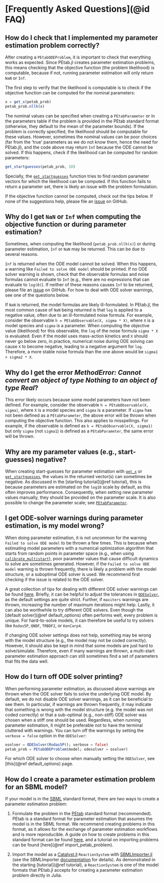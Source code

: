 # [Frequently Asked Questions](@id FAQ)

## How do I check that I implemented my parameter estimation problem correctly?

After creating a `PEtabODEProblem`, it is important to check that everything works as expected. Since PEtab.jl creates parameter estimation problems, this means checking that the objective function (the problem likelihood) is computable, because if not, running parameter estimation will only return `NaN` or `Inf`.

The first step to verify that the likelihood is computable is to check if the objective function can be computed for the nominal parameters:

```julia
x = get_x(petab_prob)
petab_prob.nllh(x)
```

The nominal values can be specified when creating a `PEtabParameter` or in the parameters table if the problem is provided in the PEtab standard format (otherwise, they default to the mean of the parameter bounds). If the problem is correctly specified, the likelihood should be computable for these values. However, sometimes the nominal values can be poor choices (far from the 'true' parameters as we do not know them, hence the need for PEtab.jl), and the code above may return `Inf` because the ODE cannot be solved. If this happens, check if the likelihood can be computed for random parameters:

```julia
get_startguesses(petab_prob, 10)
```

Specially, the [`get_startguesses`](@ref) function tries to find random parameter vectors for which the likelihood can be computed. If this function fails to return a parameter set, there is likely an issue with the problem formulation.

If the objective function cannot be computed, check out the tips below. If none of the suggestions help, please file an [issue](https://github.com/sebapersson/PEtab.jl/issues) on GitHub.

## Why do I get `NaN` or `Inf` when computing the objective function or during parameter estimation?

Sometimes, when computing the likelihood (`petab_prob.nllh(x)`) or during parameter estimation, `Inf` or `NaN` may be returned. This can be due to several reasons.

`Inf` is returned when the ODE model cannot be solved. When this happens, a warning like `Failed to solve ODE model` should be printed. If no ODE solver warning is shown, check that the observable formulas and noise formulas cannot evaluate to `Inf` (e.g., there are no expressions that can evaluate to `log(0)`). If neither of these reasons causes `Inf` to be returned, please file an [issue](https://github.com/sebapersson/PEtab.jl/issues) on GitHub. For how to deal with ODE solver warnings, see one of the questions below.

If `NaN` is returned, the model formulas are likely ill-formulated. In PEtab.jl, the most common cause of `NaN` being returned is that `log` is applied to a negative value, often due to an ill-formulated noise formula. For example, consider the observable `h = PEtabObservable(X, sigma * X)`, where `X` is a model species and `sigma` is a parameter. When computing the objective value (likelihood) for this observable, the `log` of the noise formula `sigma * X` is evaluated. Even if the model uses mass-action kinetics and `X` should never go below zero, in practice, numerical noise during ODE solving can cause `X` to become negative, leading to a negative argument for `log`. Therefore, a more stable noise formula than the one above would be `sigma1 + sigma2 * X`.

## Why do I get the error *MethodError: Cannot convert an object of type Nothing to an object of type Real*?

This error likely occurs because some model parameters have not been defined. For example, consider the observable `h = PEtabObservable(X, sigma)`, where `X` is a model species and `sigma` is a parameter. If `sigma` has not been defined as a `PEtabParameter`, the above error will be thrown when computing the objective function. This also applies to misspellings. For example, if the observable is defined as `h = PEtabObservable(X, sigma1)` but only `sigma` (not `sigma1`) is defined as a `PEtabParameter`, the same error will be thrown.

## Why are my parameter values (e.g., start-guesses) negative?

When creating start-guesses for parameter estimation with [`get_x`](@ref) or [`get_startguesses`](@ref), the values in the returned vector(s) can sometimes be negative. As discussed in the [starting tutorial](@ref tutorial), this is because parameters are estimated on the `log10` scale by default, as this often improves performance. Consequently, when setting new parameter values manually, they should be provided on the parameter scale. It is also possible to change the parameter scale; see [`PEtabParameter`](@ref).

## I get ODE-solver warnings during parameter estimation, is my model wrong?

When doing parameter estimation, it is not uncommon for the warning `Failed to solve ODE model` to be thrown a few times. This is because when estimating model parameters with a numerical optimization algorithm that starts from random points in parameter space (e.g., when using [`calibrate_multistart`](@ref)), poor parameter values that cause difficult dynamics to solve are sometimes generated. However, if the `Failed to solve ODE model` warning is thrown frequently, there is likely a problem with the model structure, or a suboptimal ODE solver is used. We recommend first checking if the issue is related to the ODE solver.

A great collection of tips for dealing with different ODE solver warnings can be found [here](https://docs.sciml.ai/DiffEqDocs/stable/basics/faq/#faq). Briefly, it can be helpful to adjust the tolerances in [`ODESolver`](@ref), as the default settings are quite strict. Further, if `maxiters` warnings are thrown, increasing the number of maximum iterations might help. Lastly, it can also be worthwhile to try different ODE solvers. Even though the [default solver](@ref default_options) often performs well, every problem is unique. For hard-to-solve models, it can therefore be useful to try solvers like `Rodas5P`, `QNDF`, `TRBDF2`, or `KenCarp4`.

If changing ODE solver settings does not help, something may be wrong with the model structure (e.g., the model may not be coded correctly). However, it should also be kept in mind that some models are just hard to solve/simulate. Therefore, even if many warnings are thrown, a multi-start parameter estimation approach can still sometimes find a set of parameters that fits the data well.

## How do I turn off ODE solver printing?

When performing parameter estimation, as discussed above warnings are thrown when the ODE solver fails to solve the underlying ODE model. By default, we do not disable ODE solver warnings, as it can be beneficial to see them. In particular, if warnings are thrown frequently, it may indicate that something is wrong with the model structure (e.g. the model was not coded correctly) or that a sub-optimal (e.g., non-stiff) ODE solver was chosen when a stiff one should be used. Regardless, when running parameter estimation, it might be preferable not to have the terminal cluttered with warnings. You can turn off the warnings by setting the `verbose = false` option in the `ODESolver`:

```julia
osolver = ODESolver(Rodas5P(); verbose = false)
petab_prob = PEtabODEProblem(model; odesolver = osolver)
```

For which ODE solver to choose when manually setting the `ODESolver`, see [this](@ref default_options) page.

## How do I create a parameter estimation problem for an SBML model?

If your model is in the [SBML](https://sbml.org/) standard format, there are two ways to create a parameter estimation problem:

1. Formulate the problem in the [PEtab](https://petab.readthedocs.io/en/latest/) standard format (recommended). PEtab is a standard format for parameter estimation that assumes the model is in the SBML format. We recommend creating problems in this format, as it allows for the exchange of parameter estimation workflows and is more reproducible. A guide on how to create problems in this standard format can be found [here](https://petab.readthedocs.io/en/latest/), and a tutorial on importing problems can be found [here](@ref import_petab_problem).

2. Import the model as a [Catalyst.jl](https://github.com/SciML/Catalyst.jl) `ReactionSystem` with [SBMLImporter.jl](https://github.com/sebapersson/SBMLImporter.jl) (see the SBMLImporter [documentation](https://sebapersson.github.io/SBMLImporter.jl/stable/) for details). As demonstrated in the starting [tutorial](@ref tutorial), a `ReactionSystem` is one of the model formats that PEtab.jl accepts for creating a parameter estimation problem directly in Julia.
